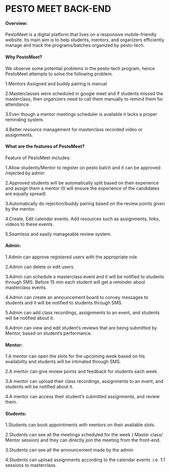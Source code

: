 # PESTO MEET BACK-END


#### Overview:
PestoMeet is a digital platform that lives on a responsive mobile-friendly website. Its main aim is to help students, mentors, and organizers efficiently manage and track the programs/batches organized by pesto-tech.

#### Why PestoMeet?
We observe some potential problems in the pesto-tech program, hence PestoMeet attempts to solve the following problem.

 1.Mentors Assigned and buddy pairing is manual
 
 2.Masterclasses were scheduled in google meet and if students missed the masterclass, then organizers need to call them manually to remind them for attendance.
 
 3.Even though a mentor meetings scheduler is available it lacks a proper reminding system.
 
 4.Better resource management for masterclass recorded video or assignments. 
 
#### What are the features of PestoMeet?

Feature of PestoMeet includes:

 1.Allow students/Mentor to register on pesto batch and it can be approved /rejected by admin
 
 2.Approved students will be automatically split based on their experience and assign them a mentor (It will ensure the experience of the candidates are equally spread)
 
 3.Automatically do rejection/buddy pairing based on the review points given by the mentor.
 
 4.Create, Edit calendar events. Add resources such as assignments, links, videos to these events.
 
 5.Seamless and easily manageable review system.

#### Admin:

 1.Admin can approve registered users with the appropriate role.
 
 2.Admin can delete or edit users.
 
 3.Admin can schedule a masterclass event and it will be notified to students through SMS. Before 15 min each student will get a reminder about masterclass events.
 
 4.Admin can create an announcement board to convey messages to students and it will be notified to students through SMS.
 
 5.Admin can add class recordings, assignments to an event, and students will be notified about it.
 
 6.Admin can view and edit student’s reviews that are being submitted by Mentor, based on student’s performance.
 

#### Mentor:

 1.A mentor can open the slots for the upcoming week based on his availability and students will be intimated through SMS.
 
 2.A mentor can give review points and feedback for students each week.
 
 3.A mentor can upload their class recordings, assignments to an event, and students will be notified about it.
 
 4.A mentor can access their student’s submitted assignments, and review them. 
 

#### Students:
 1.Students can book appointments with mentors on their available slots.
 
 2.Students can see all the meetings scheduled for the week ( Master class/ Mentor session) and they can directly join the meeting from the front-end.
 
 3.Students can see all the announcement made by the admin
 
 4.Students can upload assignments according to the calendar events .i.e. 1:1 sessions to masterclass. 
 


